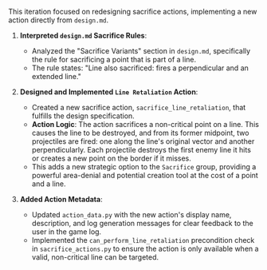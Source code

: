 This iteration focused on redesigning sacrifice actions, implementing a new action directly from `design.md`.

1.  **Interpreted `design.md` Sacrifice Rules**:
    - Analyzed the "Sacrifice Variants" section in `design.md`, specifically the rule for sacrificing a point that is part of a line.
    - The rule states: "Line also sacrificed: fires a perpendicular and an extended line."

2.  **Designed and Implemented `Line Retaliation` Action**:
    - Created a new sacrifice action, `sacrifice_line_retaliation`, that fulfills the design specification.
    - **Action Logic**: The action sacrifices a non-critical point on a line. This causes the line to be destroyed, and from its former midpoint, two projectiles are fired: one along the line's original vector and another perpendicularly. Each projectile destroys the first enemy line it hits or creates a new point on the border if it misses.
    - This adds a new strategic option to the `Sacrifice` group, providing a powerful area-denial and potential creation tool at the cost of a point and a line.

3.  **Added Action Metadata**:
    - Updated `action_data.py` with the new action's display name, description, and log generation messages for clear feedback to the user in the game log.
    - Implemented the `can_perform_line_retaliation` precondition check in `sacrifice_actions.py` to ensure the action is only available when a valid, non-critical line can be targeted.